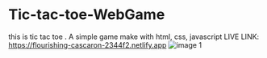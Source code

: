 # Tic-tac-toe-WebGame
this is tic tac toe . A simple game make with html, css, javascript
LIVE LINK: https://flourishing-cascaron-2344f2.netlify.app
![image 1](https://user-images.githubusercontent.com/114085625/222943717-5c5e4631-9f8e-4dc5-b3e5-9bec89f3f0a4.png)
